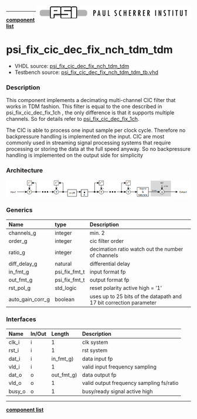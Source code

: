 <img align="right" src="../doc/psi_logo.png">

***

[**component list**](index.md)

# psi_fix_cic_dec_fix_nch_tdm_tdm
 - VHDL source: [psi_fix_cic_dec_fix_nch_tdm_tdm](../hdl/psi_fix_cic_dec_fix_nch_tdm_tdm.vhd)
 - Testbench source: [psi_fix_cic_dec_fix_nch_tdm_tdm_tb.vhd](../testbench/psi_fix_cic_dec_fix_nch_tdm_tdm_tb/psi_fix_cic_dec_fix_nch_tdm_tdm_tb.vhd)

### Description

This component implements a decimating multi-channel CIC filter that works in TDM fashion.
This filter is equal to the one described in psi_fix_cic_dec_fix_1ch , the only difference is that it supports multiple channels. So for details refer to [psi_fix_cic_dec_fix_1ch](psi_fix_cic_dec_fix_1ch.md).

The CIC is able to process one input sample per clock cycle. Therefore no backpressure handling is implemented on the input.
CIC are most commonly used in streaming signal processing systems that require processing or storing the data at the full speed anyway. So no backpressure handling is implemented on the output side for simplicity

### Architecture

<img align="center" src="psi_fix_cic_dec_fix_nch_tdm_tdm.png">


### Generics
| Name             | type          | Description                                                        |
|:-----------------|:--------------|:-------------------------------------------------------------------|
| channels_g       | integer       | min. 2                                                             |
| order_g          | integer       | cic filter order                                                   |
| ratio_g          | integer       | decimation ratio watch out the number of channels                  |
| diff_delay_g     | natural       | differential delay                                                 |
| in_fmt_g         | psi_fix_fmt_t | input format fp                                                    |
| out_fmt_g        | psi_fix_fmt_t | output format fp                                                   |
| rst_pol_g        | std_logic     | reset polarity active high = '1'                                   |
| auto_gain_corr_g | boolean       | uses up to 25 bits of the datapath and 17 bit correction parameter |

### Interfaces
| Name   | In/Out   | Length     | Description                              |
|:-------|:---------|:-----------|:-----------------------------------------|
| clk_i  | i        | 1          | clk system                               |
| rst_i  | i        | 1          | rst system                               |
| dat_i  | i        | in_fmt_g)  | data input fp                            |
| vld_i  | i        | 1          | valid input frequency sampling           |
| dat_o  | o        | out_fmt_g) | data output fp                           |
| vld_o  | o        | 1          | valid output frequency sampling fs/ratio |
| busy_o | o        | 1          | busy/ready signal active high            |

---
[**component list**](index.md)
